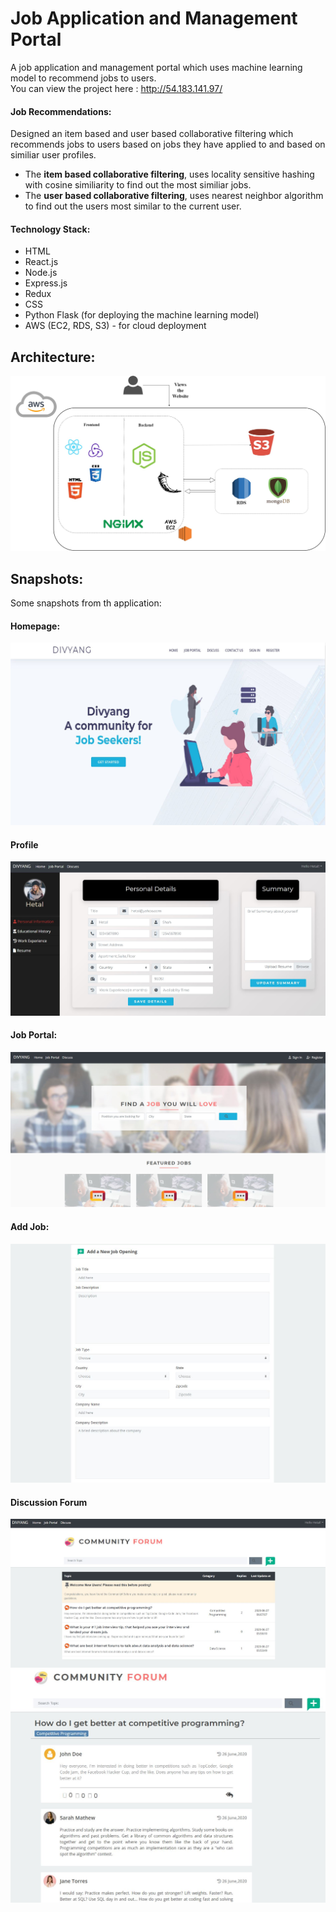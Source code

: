 # Job Application and Management Portal
A job application and management portal which uses machine learning model to recommend jobs to users.<br/>
You can view the project here : http://54.183.141.97/

#### Job Recommendations:
 Designed an item based and user based collaborative filtering which recommends jobs to users based on jobs they have applied to and based on similiar
user profiles. 
- The **item based collaborative filtering**, uses locality sensitive hashing with cosine similiarity to find out the most similiar jobs. 
- The **user based collaborative filtering**, uses nearest neighbor algorithm to find out the users most similar to the current user.

#### Technology Stack:
- HTML
- React.js
- Node.js
- Express.js
- Redux
- CSS
- Python Flask (for deploying the machine learning model)
- AWS (EC2, RDS, S3) - for cloud deployment

## Architecture:
![alt text](snapshot/architecture.jpg)

## Snapshots:

Some snapshots from th application:

#### Homepage:
![homepage](snapshot/Divyang.jpg)

#### Profile
![Profile](snapshot/profile.JPG)

#### Job Portal:
![JobPortal](snapshot/JobPortal.JPG)

#### Add Job:
![AddJob](snapshot/addjob.JPG)

#### Discussion Forum
![discussionforum](snapshot/discuss.JPG)
![discussionforum](snapshot/discuss2.JPG)
